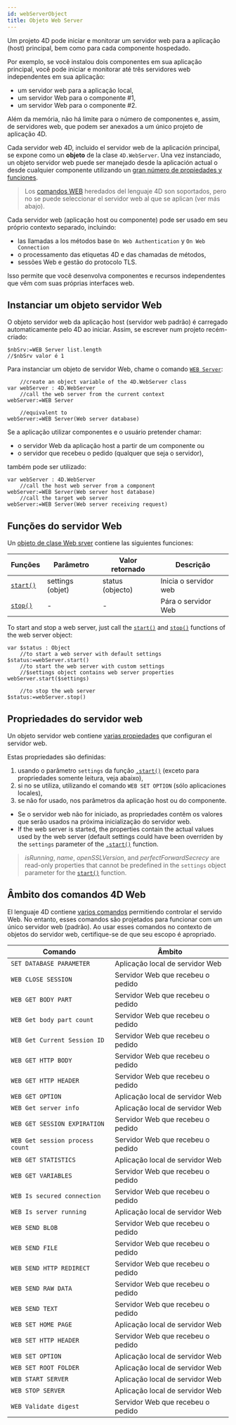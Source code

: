 ```yaml
---
id: webServerObject
title: Objeto Web Server
---
```


Um projeto 4D pode iniciar e monitorar um servidor web para a aplicação (host) principal, bem como para cada componente hospedado.

Por exemplo, se você instalou dois componentes em sua aplicação principal, você pode iniciar e monitorar até três servidores web independentes em sua aplicação:

- um servidor web para a aplicação local,
- um servidor Web para o componente #1,
- um servidor Web para o componente #2.

Além da memória, não há limite para o número de componentes e, assim, de servidores web, que podem ser anexados a um único projeto de aplicação 4D.

Cada servidor web 4D, incluido el servidor web de la aplicación principal, se expone como un **objeto** de la clase `4D.WebServer`. Una vez instanciado, un objeto servidor web puede ser manejado desde la aplicación actual o desde cualquier componente utilizando un [gran número de propiedades y funciones](API/WebServerClass.md).

> Los [comandos WEB](https://doc.4d.com/4Dv18/4D/18/Web-Server.201-4504301.en.html) heredados del lenguaje 4D son soportados, pero no se puede seleccionar el servidor web al que se aplican (ver más abajo).

Cada servidor web (aplicação host ou componente) pode ser usado em seu próprio contexto separado, incluindo:

- las llamadas a los métodos base `On Web Authentication` y `On Web Connection`
- o processamento das etiquetas 4D e das chamadas de métodos,
- sessões Web e gestão do protocolo TLS.

Isso permite que você desenvolva componentes e recursos independentes que vêm com suas próprias interfaces web.

## Instanciar um objeto servidor Web

O objeto servidor web da aplicação host (servidor web padrão) é carregado automaticamente pelo 4D ao iniciar. Assim, se escrever num projeto recém-criado:

```4d
$nbSrv:=WEB Server list.length   
//$nbSrv valor é 1
```

Para instanciar um objeto de servidor Web, chame o comando [`WEB Server`](commands/web-server.md):

```4d
	//create an object variable of the 4D.WebServer class
var webServer : 4D.WebServer 
	//call the web server from the current context
webServer:=WEB Server  

	//equivalent to
webServer:=WEB Server(Web server database)
```

Se a aplicação utilizar componentes e o usuário pretender chamar:

- o servidor Web da aplicação host a partir de um componente ou
- o servidor que recebeu o pedido (qualquer que seja o servidor),

também pode ser utilizado:

```4d
var webServer : 4D.WebServer 
	//call the host web server from a component  
webServer:=WEB Server(Web server host database)  
	//call the target web server
webServer:=WEB Server(Web server receiving request)  
```

## Funções do servidor Web

Un [objeto de clase Web srver](API/WebServerClass.md../commands/web-server.md-object) contiene las siguientes funciones:

| Funções                                  | Parâmetro                           | Valor retornado                     | Descrição             |
| ---------------------------------------- | ----------------------------------- | ----------------------------------- | --------------------- |
| [`start()`](API/WebServerClass.md#start) | settings (objet) | status (objecto) | Inicia o servidor web |
| [`stop()`](API/WebServerClass.md#start)  | -                                   | -                                   | Pára o servidor Web   |

To start and stop a web server, just call the [`start()`](API/WebServerClass.md#start) and [`stop()`](API/WebServerClass.md#stop) functions of the web server object:

```4d
var $status : Object
  	//to start a web server with default settings
$status:=webServer.start()
	//to start the web server with custom settings  
	//$settings object contains web server properties
webServer.start($settings)

	//to stop the web server
$status:=webServer.stop()
```

## Propriedades do servidor web

Un objeto servidor web contiene [varias propiedades](API/WebServerClass.md../commands/web-server.md-object) que configuran el servidor web.

Estas propriedades são definidas:

1. usando o parâmetro `settings` da função [`.start()`](API/WebServerClass.md#start) (exceto para propriedades somente leitura, veja abaixo),
2. si no se utiliza, utilizando el comando `WEB SET OPTION` (sólo aplicaciones locales),
3. se não for usado, nos parâmetros da aplicação host ou do componente.

- Se o servidor web não for iniciado, as propriedades contêm os valores que serão usados na próxima inicialização do servidor web.
- If the web server is started, the properties contain the actual values used by the web server (default settings could have been overriden by the `settings` parameter of the [`.start()`](API/WebServerClass.md#start) function.

> *isRunning*, *name*, *openSSLVersion*, and *perfectForwardSecrecy* are read-only properties that cannot be predefined in the `settings` object parameter for the [`start()`](API/WebServerClass.md#start) function.

## Âmbito dos comandos 4D Web

El lenguaje 4D contiene [varios comandos](https://doc.4d.com/4Dv18/4D/18/Web-Server.201-4504301.en.html) permitiendo controlar el servido Web. No entanto, esses comandos são projetados para funcionar com um único servidor web (padrão). Ao usar esses comandos no contexto de objetos do servidor web, certifique-se de que seu escopo é apropriado.

| Comando                         | Âmbito                            |
| ------------------------------- | --------------------------------- |
| `SET DATABASE PARAMETER`        | Aplicação local de servidor Web   |
| `WEB CLOSE SESSION`             | Servidor Web que recebeu o pedido |
| `WEB GET BODY PART`             | Servidor Web que recebeu o pedido |
| `WEB Get body part count`       | Servidor Web que recebeu o pedido |
| `WEB Get Current Session ID`    | Servidor Web que recebeu o pedido |
| `WEB GET HTTP BODY`             | Servidor Web que recebeu o pedido |
| `WEB GET HTTP HEADER`           | Servidor Web que recebeu o pedido |
| `WEB GET OPTION`                | Aplicação local de servidor Web   |
| `WEB Get server info`           | Aplicação local de servidor Web   |
| `WEB GET SESSION EXPIRATION`    | Servidor Web que recebeu o pedido |
| `WEB Get session process count` | Servidor Web que recebeu o pedido |
| `WEB GET STATISTICS`            | Aplicação local de servidor Web   |
| `WEB GET VARIABLES`             | Servidor Web que recebeu o pedido |
| `WEB Is secured connection`     | Servidor Web que recebeu o pedido |
| `WEB Is server running`         | Aplicação local de servidor Web   |
| `WEB SEND BLOB`                 | Servidor Web que recebeu o pedido |
| `WEB SEND FILE`                 | Servidor Web que recebeu o pedido |
| `WEB SEND HTTP REDIRECT`        | Servidor Web que recebeu o pedido |
| `WEB SEND RAW DATA`             | Servidor Web que recebeu o pedido |
| `WEB SEND TEXT`                 | Servidor Web que recebeu o pedido |
| `WEB SET HOME PAGE`             | Aplicação local de servidor Web   |
| `WEB SET HTTP HEADER`           | Servidor Web que recebeu o pedido |
| `WEB SET OPTION`                | Aplicação local de servidor Web   |
| `WEB SET ROOT FOLDER`           | Aplicação local de servidor Web   |
| `WEB START SERVER`              | Aplicação local de servidor Web   |
| `WEB STOP SERVER`               | Aplicação local de servidor Web   |
| `WEB Validate digest`           | Servidor Web que recebeu o pedido |
